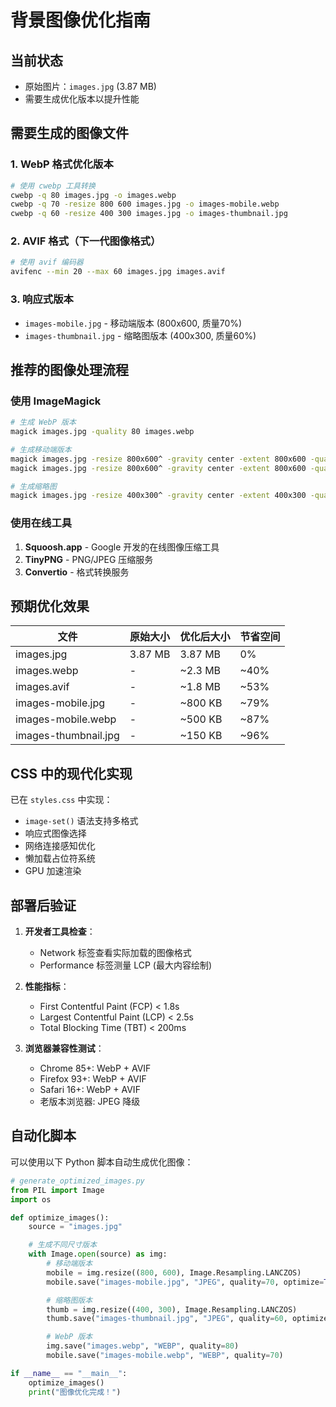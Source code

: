 # 背景图像优化指南

## 当前状态

- 原始图片：`images.jpg` (3.87 MB)
- 需要生成优化版本以提升性能

## 需要生成的图像文件

### 1. WebP 格式优化版本

```bash
# 使用 cwebp 工具转换
cwebp -q 80 images.jpg -o images.webp
cwebp -q 70 -resize 800 600 images.jpg -o images-mobile.webp
cwebp -q 60 -resize 400 300 images.jpg -o images-thumbnail.jpg
```

### 2. AVIF 格式（下一代图像格式）

```bash
# 使用 avif 编码器
avifenc --min 20 --max 60 images.jpg images.avif
```

### 3. 响应式版本

- `images-mobile.jpg` - 移动端版本 (800x600, 质量70%)
- `images-thumbnail.jpg` - 缩略图版本 (400x300, 质量60%)

## 推荐的图像处理流程

### 使用 ImageMagick

```bash
# 生成 WebP 版本
magick images.jpg -quality 80 images.webp

# 生成移动端版本
magick images.jpg -resize 800x600^ -gravity center -extent 800x600 -quality 70 images-mobile.jpg
magick images.jpg -resize 800x600^ -gravity center -extent 800x600 -quality 70 images-mobile.webp

# 生成缩略图
magick images.jpg -resize 400x300^ -gravity center -extent 400x300 -quality 60 images-thumbnail.jpg
```

### 使用在线工具

1. **Squoosh.app** - Google 开发的在线图像压缩工具
2. **TinyPNG** - PNG/JPEG 压缩服务
3. **Convertio** - 格式转换服务

## 预期优化效果

| 文件                   | 原始大小    | 优化后大小   | 节省空间 |
| -------------------- | ------- | ------- | ---- |
| images.jpg           | 3.87 MB | 3.87 MB | 0%   |
| images.webp          | -       | ~2.3 MB | ~40% |
| images.avif          | -       | ~1.8 MB | ~53% |
| images-mobile.jpg    | -       | ~800 KB | ~79% |
| images-mobile.webp   | -       | ~500 KB | ~87% |
| images-thumbnail.jpg | -       | ~150 KB | ~96% |

## CSS 中的现代化实现

已在 `styles.css` 中实现：

- `image-set()` 语法支持多格式
- 响应式图像选择
- 网络连接感知优化
- 懒加载占位符系统
- GPU 加速渲染

## 部署后验证

1. **开发者工具检查**：
   
   - Network 标签查看实际加载的图像格式
   - Performance 标签测量 LCP (最大内容绘制)

2. **性能指标**：
   
   - First Contentful Paint (FCP) < 1.8s
   - Largest Contentful Paint (LCP) < 2.5s
   - Total Blocking Time (TBT) < 200ms

3. **浏览器兼容性测试**：
   
   - Chrome 85+: WebP + AVIF
   - Firefox 93+: WebP + AVIF
   - Safari 16+: WebP + AVIF
   - 老版本浏览器: JPEG 降级

## 自动化脚本

可以使用以下 Python 脚本自动生成优化图像：

```python
# generate_optimized_images.py
from PIL import Image
import os

def optimize_images():
    source = "images.jpg"

    # 生成不同尺寸版本
    with Image.open(source) as img:
        # 移动端版本
        mobile = img.resize((800, 600), Image.Resampling.LANCZOS)
        mobile.save("images-mobile.jpg", "JPEG", quality=70, optimize=True)

        # 缩略图版本
        thumb = img.resize((400, 300), Image.Resampling.LANCZOS)
        thumb.save("images-thumbnail.jpg", "JPEG", quality=60, optimize=True)

        # WebP 版本
        img.save("images.webp", "WEBP", quality=80)
        mobile.save("images-mobile.webp", "WEBP", quality=70)

if __name__ == "__main__":
    optimize_images()
    print("图像优化完成！")
```